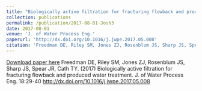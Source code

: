 ```yaml
---
title: "Biologically active filtration for fracturing flowback and produced water treatment"
collection: publications
permalink: /publication/2017-08-01-Josh3
date: 2017-08-01
venue: 'J. of Water Process Eng.'
paperurl: 'http://dx.doi.org/10.1016/j.jwpe.2017.05.008'
citation: 'Freedman DE, Riley SM, Jones ZJ, Rosenblum JS, Sharp JS, Spear JR, Cath TY. (2017) Biologically active filtration for fracturing flowback and produced water treatment.  J. of Water Process Eng. 18:29-40 http://dx.doi.org/10.1016/j.jwpe.2017.05.008 '
---
```


<a href='http://dx.doi.org/10.1016/j.jwpe.2017.05.008'>Download paper here</a>
Freedman DE, Riley SM, Jones ZJ, Rosenblum JS, Sharp JS, Spear JR, Cath TY. (2017) Biologically active filtration for fracturing flowback and produced water treatment.  J. of Water Process Eng. 18:29-40 http://dx.doi.org/10.1016/j.jwpe.2017.05.008 
